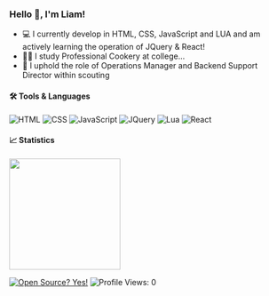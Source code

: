 ### Hello 👋, I'm Liam!

- 💻 I currently develop in HTML, CSS, JavaScript and LUA and am actively learning the operation of JQuery & React!
- 👨‍🍳 I study Professional Cookery at college...
- 📇 I uphold the role of Operations Manager and Backend Support Director within scouting

#### 🛠️ Tools & Languages

![HTML](https://img.shields.io/badge/html5%20-%23E34F26.svg?&style=for-the-badge&logo=html5&logoColor=white)
![CSS](https://img.shields.io/badge/css3%20-%231572B6.svg?&style=for-the-badge&logo=css3&logoColor=white)
![JavaScript](https://img.shields.io/badge/javascript%20-%23323330.svg?&style=for-the-badge&logo=javascript&logoColor=%23F7DF1E)
![JQuery](https://img.shields.io/badge/jQuery-0769AD?style=for-the-badge&logo=jquery&logoColor=white)
![Lua](https://img.shields.io/badge/Lua-%232C2D72.svg?logo=lua&logoColor=white)
![React](https://img.shields.io/badge/React-%2320232a.svg?logo=react&logoColor=%2361DAFB)

#### 📈 Statistics

<p>
  <img height=200 align="center" src ="https://github-readme-stats.vercel.app/api?username=EastonLiam&show_icons=true&include_all_commits=true&count_private=true&theme=transparent">
</p>

[![Open Source? Yes!](https://badgen.net/badge/Open%20Source%20%3F/Yes%21/blue?icon=github)](#)
![Profile Views: 0](https://komarev.com/ghpvc/?username=EastonLiam)
